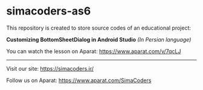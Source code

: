 # simacoders-as6

This repository is created to store source codes of an educational project:

**Customizing BottomSheetDialog in Android Studio** *(In Persian language)*

You can watch the lesson on Aparat:
https://www.aparat.com/v/7qcLJ

---
Visit our site:
https://simacoders.ir/

Follow us on Aparat:
https://www.aparat.com/SimaCoders
